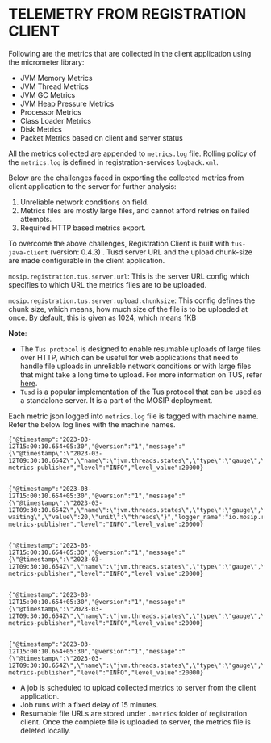 # TELEMETRY FROM REGISTRATION CLIENT 
 
Following are the metrics that are collected in the client application using the micrometer library:

* JVM Memory Metrics
* JVM Thread Metrics
* JVM GC Metrics
* JVM Heap Pressure Metrics
* Processor Metrics
* Class Loader Metrics
* Disk Metrics
* Packet Metrics based on client and server status

All the metrics collected are appended to `metrics.log` file. Rolling policy of the `metrics.log` is defined in registration-services `logback.xml`.

Below are the challenges faced in exporting the collected metrics from client application to the server for further analysis:

1. Unreliable network conditions on field.
2. Metrics files are mostly large files, and cannot afford retries on failed attempts.
3. Required HTTP based metrics export.

To overcome the above challenges, Registration Client is built with `tus-java-client` (version: 0.4.3) . Tusd server URL and the upload chunk-size are made configurable in the client application.

`mosip.registration.tus.server.url`: This is the server URL config which specifies to which URL the metrics files are to be uploaded.

`mosip.registration.tus.server.upload.chunksize`: This config defines the chunk size, which means, how much size of the file is to be uploaded at once. By default, this is given as 1024, which means 1KB

**Note**: 

* The `Tus protocol` is designed to enable resumable uploads of large files over HTTP, which can be useful for web applications that need to handle file uploads in unreliable network conditions or with large files that might take a long time to upload. For more information on TUS, refer [here](https://tus.io/).
* `Tusd` is a popular implementation of the Tus protocol that can be used as a standalone server. It is a part of the MOSIP deployment.

Each metric json logged into `metrics.log` file is tagged with machine name. Refer the below log lines with the machine names.

```
{"@timestamp":"2023-03-12T15:00:10.654+05:30","@version":"1","message":"{\"@timestamp\":\"2023-03-12T09:30:10.654Z\",\"name\":\"jvm.threads.states\",\"type\":\"gauge\",\"machine\":\"c1ml54597\",\"state\":\"waiting\",\"value\":8,\"unit\":\"threads\"}","logger_name":"io.mosip.registration.config.LoggingJsonMeterRegistry","thread_name":"logging-metrics-publisher","level":"INFO","level_value":20000}


{"@timestamp":"2023-03-12T15:00:10.654+05:30","@version":"1","message":"{\"@timestamp\":\"2023-03-12T09:30:10.654Z\",\"name\":\"jvm.threads.states\",\"type\":\"gauge\",\"machine\":\c1ml54597\",\"state\":\"timed-waiting\",\"value\":20,\"unit\":\"threads\"}","logger_name":"io.mosip.registration.config.LoggingJsonMeterRegistry","thread_name":"logging-metrics-publisher","level":"INFO","level_value":20000}


{"@timestamp":"2023-03-12T15:00:10.654+05:30","@version":"1","message":"{\"@timestamp\":\"2023-03-12T09:30:10.654Z\",\"name\":\"jvm.threads.states\",\"type\":\"gauge\",\"machine\":\"c1ml54597\",\"state\":\"blocked\",\"value\":0,\"unit\":\"threads\"}","logger_name":"io.mosip.registration.config.LoggingJsonMeterRegistry","thread_name":"logging-metrics-publisher","level":"INFO","level_value":20000}


{"@timestamp":"2023-03-12T15:00:10.654+05:30","@version":"1","message":"{\"@timestamp\":\"2023-03-12T09:30:10.654Z\",\"name\":\"jvm.threads.states\",\"type\":\"gauge\",\"machine\":\"c1ml54597\",\"state\":\"terminated\",\"value\":0,\"unit\":\"threads\"}","logger_name":"io.mosip.registration.config.LoggingJsonMeterRegistry","thread_name":"logging-metrics-publisher","level":"INFO","level_value":20000}


{"@timestamp":"2023-03-12T15:00:10.654+05:30","@version":"1","message":"{\"@timestamp\":\"2023-03-12T09:30:10.654Z\",\"name\":\"jvm.threads.states\",\"type\":\"gauge\",\"machine\":\"c1ml54597\",\"state\":\"new\",\"value\":0,\"unit\":\"threads\"}","logger_name":"io.mosip.registration.config.LoggingJsonMeterRegistry","thread_name":"logging-metrics-publisher","level":"INFO","level_value":20000}
```

* A job is scheduled to upload collected metrics to server from the client application. 
* Job runs with a fixed delay of 15 minutes. 
* Resumable file URLs are stored under `.metrics` folder of registration client. Once the complete file is uploaded to server, the metrics file is deleted locally.
